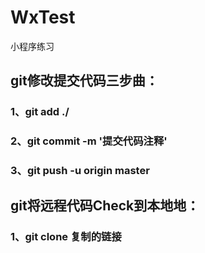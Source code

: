 # WxTest
小程序练习

## git修改提交代码三步曲：

### 1、git add ./
### 2、git commit -m '提交代码注释'
### 3、git push -u origin master

## git将远程代码Check到本地地：
### 1、git clone 复制的链接